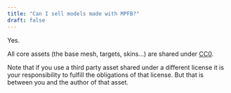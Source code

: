 ```yaml
---
title: "Can I sell models made with MPFB?"
draft: false
---
```


Yes.

All core assets (the base mesh, targets, skins...) are shared under [CC0](https://creativecommons.org/publicdomain/zero/1.0/deed.en). 

Note that if you use a third party asset shared under a different license it is your responsibility to fulfill the obligations of that license. But that is between you and the author of that asset.
